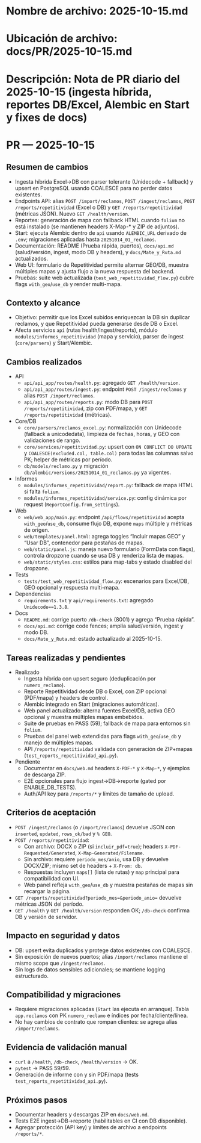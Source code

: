 # Nombre de archivo: 2025-10-15.md
# Ubicación de archivo: docs/PR/2025-10-15.md
# Descripción: Nota de PR diario del 2025-10-15 (ingesta híbrida, reportes DB/Excel, Alembic en Start y fixes de docs)

# PR — 2025-10-15

## Resumen de cambios
- Ingesta híbrida Excel→DB con parser tolerante (Unidecode + fallback) y upsert en PostgreSQL usando COALESCE para no perder datos existentes.
- Endpoints API: alias `POST /import/reclamos`, `POST /ingest/reclamos`, `POST /reports/repetitividad` (Excel o DB) y `GET /reports/repetitividad` (métricas JSON). Nuevo `GET /health/version`.
- Reportes: generación de mapa con fallback HTML cuando `folium` no está instalado (se mantienen headers X-Map-* y ZIP de adjuntos).
- Start: ejecuta Alembic dentro de `api` usando `ALEMBIC_URL` derivado de `.env`; migraciones aplicadas hasta `20251014_01_reclamos`.
- Documentación: README (Prueba rápida, puertos), `docs/api.md` (salud/versión, ingest, modo DB y headers), y `docs/Mate_y_Ruta.md` actualizados.
- Web UI: formulario de Repetitividad permite alternar GEO/DB, muestra múltiples mapas y ajusta flujo a la nueva respuesta del backend.
- Pruebas: suite web actualizada (`test_web_repetitividad_flow.py`) cubre flags `with_geo`/`use_db` y render multi-mapa.

## Contexto y alcance
- Objetivo: permitir que los Excel subidos enriquezcan la DB sin duplicar reclamos, y que Repetitividad pueda generarse desde DB o Excel.
- Afecta servicios `api` (rutas health/ingest/reports), módulo `modules/informes_repetitividad` (mapa y servicio), parser de ingest (`core/parsers`) y Start/Alembic.

## Cambios realizados
- API
  - `api/api_app/routes/health.py`: agregado `GET /health/version`.
  - `api/api_app/routes/ingest.py`: endpoint `POST /ingest/reclamos` y alias `POST /import/reclamos`.
  - `api/api_app/routes/reports.py`: modo DB para `POST /reports/repetitividad`, zip con PDF/mapa, y `GET /reports/repetitividad` (métricas).
- Core/DB
  - `core/parsers/reclamos_excel.py`: normalización con Unidecode (fallback a unicodedata), limpieza de fechas, horas, y GEO con validaciones de rango.
  - `core/services/repetitividad.py`: upsert con `ON CONFLICT DO UPDATE` y `COALESCE(excluded.col, table.col)` para todas las columnas salvo PK; helper de métricas por período.
  - `db/models/reclamo.py` y migración `db/alembic/versions/20251014_01_reclamos.py` ya vigentes.
- Informes
  - `modules/informes_repetitividad/report.py`: fallback de mapa HTML si falta `folium`.
  - `modules/informes_repetitividad/service.py`: config dinámica por request (`ReportConfig.from_settings`).
- Web
  - `web/web_app/main.py`: endpoint `/api/flows/repetitividad` acepta `with_geo`/`use_db`, consume flujo DB, expone `maps` múltiple y métricas de origen.
  - `web/templates/panel.html`: agrega toggles “Incluir mapas GEO” y “Usar DB”, contenedor para pestañas de mapas.
  - `web/static/panel.js`: maneja nuevo formulario (FormData con flags), controla dropzone cuando se usa DB y renderiza lista de mapas.
  - `web/static/styles.css`: estilos para map-tabs y estado disabled del dropzone.
- Tests
  - `tests/test_web_repetitividad_flow.py`: escenarios para Excel/DB, GEO opcional y respuesta multi-mapa.
- Dependencias
  - `requirements.txt` y `api/requirements.txt`: agregado `Unidecode==1.3.8`.
- Docs
  - `README.md`: corrige puerto `/db-check` (8001) y agrega “Prueba rápida”.
  - `docs/api.md`: corrige code fences; amplía salud/versión, ingest y modo DB.
  - `docs/Mate_y_Ruta.md`: estado actualizado al 2025-10-15.

## Tareas realizadas y pendientes
- Realizado
  - Ingesta híbrida con upsert seguro (deduplicación por `numero_reclamo`).
  - Reporte Repetitividad desde DB o Excel, con ZIP opcional (PDF/mapa) y headers de control.
  - Alembic integrado en Start (migraciones automáticas).
  - Web panel actualizado: alterna fuentes Excel/DB, activa GEO opcional y muestra múltiples mapas embebidos.
  - Suite de pruebas en PASS (59); fallback de mapa para entornos sin `folium`.
  - Pruebas del panel web extendidas para flags `with_geo`/`use_db` y manejo de múltiples mapas.
  - API `/reports/repetitividad` validada con generación de ZIP+mapas (`test_reports_repetitividad_api.py`).
- Pendiente
  - Documentar en `docs/web.md` headers `X-PDF-*` y `X-Map-*`, y ejemplos de descarga ZIP.
  - E2E opcionales para flujo ingest→DB→reporte (gated por ENABLE_DB_TESTS).
  - Auth/API key para `/reports/*` y límites de tamaño de upload.

## Criterios de aceptación
- `POST /ingest/reclamos` (o `/import/reclamos`) devuelve JSON con `inserted`, `updated`, `rows_ok/bad` y `% GEO`.
- `POST /reports/repetitividad`:
  - Con archivo: DOCX o ZIP (si `incluir_pdf=true`); headers `X-PDF-Requested/Generated`, `X-Map-Generated/Filename`.
  - Sin archivo: requiere `periodo_mes/anio`, usa DB y devuelve DOCX/ZIP; mismo set de headers + `X-From: db`.
  - Respuestas incluyen `maps[]` (lista de rutas) y `map` principal para compatibilidad con UI.
  - Web panel refleja `with_geo`/`use_db` y muestra pestañas de mapas sin recargar la página.
- `GET /reports/repetitividad?periodo_mes=&periodo_anio=` devuelve métricas JSON del período.
- `GET /health` y `GET /health/version` responden OK; `/db-check` confirma DB y versión de servidor.

## Impacto en seguridad y datos
- DB: upsert evita duplicados y protege datos existentes con COALESCE.
- Sin exposición de nuevos puertos; alias `/import/reclamos` mantiene el mismo scope que `/ingest/reclamos`.
- Sin logs de datos sensibles adicionales; se mantiene logging estructurado.

## Compatibilidad y migraciones
- Requiere migraciones aplicadas (`Start` las ejecuta en arranque). Tabla `app.reclamos` con PK `numero_reclamo` e índices por fecha/cliente/línea.
- No hay cambios de contrato que rompan clientes: se agrega alias `/import/reclamos`.

## Evidencia de validación manual
- `curl` a `/health`, `/db-check`, `/health/version` → OK.
- `pytest` → PASS 59/59.
- Generación de informe con y sin PDF/mapa (tests `test_reports_repetitividad_api.py`).

## Próximos pasos
- Documentar headers y descargas ZIP en `docs/web.md`.
- Tests E2E ingest→DB→reporte (habilitables en CI con DB disponible).
- Agregar protección (API key) y límites de archivo a endpoints `/reports/*`.
